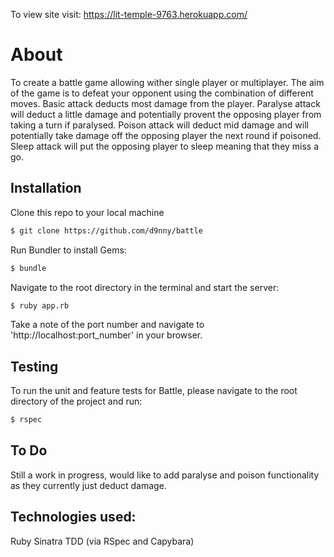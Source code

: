 To view site visit: https://lit-temple-9763.herokuapp.com/

About
====

To create a battle game allowing wither single player or multiplayer. The aim of the game is to defeat your opponent using the combination of different moves. Basic attack deducts most damage from the player. Paralyse attack will deduct a little damage and potentially provent the opposing player from taking a turn if paralysed. Poison attack will deduct mid damage and will potentially take damage off the opposing player the next round if poisoned. Sleep attack will put the opposing player to sleep meaning that they miss a go.

Installation
-----------

Clone this repo to your local machine

```sh
$ git clone https://github.com/d9nny/battle
```
Run Bundler to install Gems: 
```sh
$ bundle
```
Navigate to the root directory in the terminal and start the server: 
```sh
$ ruby app.rb
```
Take a note of the port number and navigate to 'http://localhost:port_number' in your browser.

Testing
-------
To run the unit and feature tests for Battle, please navigate to the root directory of the project and run: 
```sh
$ rspec
```
To Do
-----
Still a work in progress, would like to add paralyse and poison functionality as they currently just deduct damage. 

Technologies used:
-----------------
Ruby
Sinatra
TDD (via RSpec and Capybara)
